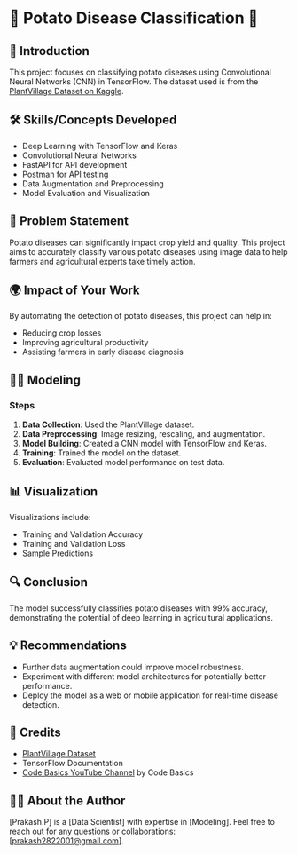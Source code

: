 # 🌟 Potato Disease Classification 🌟

## 📜 Introduction
This project focuses on classifying potato diseases using Convolutional Neural Networks (CNN) in TensorFlow. The dataset used is from the [PlantVillage Dataset on Kaggle](https://www.kaggle.com/arjuntejaswi/plant-village).

## 🛠️ Skills/Concepts Developed
- Deep Learning with TensorFlow and Keras
- Convolutional Neural Networks
- FastAPI for API development
- Postman for API testing
- Data Augmentation and Preprocessing
- Model Evaluation and Visualization

## 📝 Problem Statement
Potato diseases can significantly impact crop yield and quality. This project aims to accurately classify various potato diseases using image data to help farmers and agricultural experts take timely action.

## 🌍 Impact of Your Work
By automating the detection of potato diseases, this project can help in:
- Reducing crop losses
- Improving agricultural productivity
- Assisting farmers in early disease diagnosis

## 🧑‍💻 Modeling
### Steps
1. **Data Collection**: Used the PlantVillage dataset.
2. **Data Preprocessing**: Image resizing, rescaling, and augmentation.
3. **Model Building**: Created a CNN model with TensorFlow and Keras.
4. **Training**: Trained the model on the dataset.
5. **Evaluation**: Evaluated model performance on test data.

## 📊 Visualization
Visualizations include:
- Training and Validation Accuracy
- Training and Validation Loss
- Sample Predictions

## 🔍 Conclusion
The model successfully classifies potato diseases with 99% accuracy, demonstrating the potential of deep learning in agricultural applications.

## 💡 Recommendations
- Further data augmentation could improve model robustness.
- Experiment with different model architectures for potentially better performance.
- Deploy the model as a web or mobile application for real-time disease detection.


## 🙌 Credits
- [PlantVillage Dataset](https://www.kaggle.com/arjuntejaswi/plant-village)
- TensorFlow Documentation
- [Code Basics YouTube Channel](https://www.youtube.com/watch?v=uldlsT98Bbs) by Code Basics

## 👨‍💻 About the Author
[Prakash.P] is a [Data Scientist] with expertise in [Modeling]. Feel free to reach out for any questions or collaborations: [prakash2822001@gmail.com].
